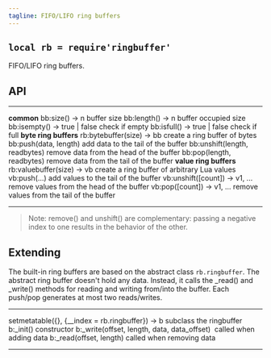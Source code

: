 ```yaml
---
tagline: FIFO/LIFO ring buffers
---
```


## `local rb = require'ringbuffer'`

FIFO/LIFO ring buffers.

## API

-------------------------------- ---------------------------------------------
__common__
bb:size() -> n                   buffer size
bb:length() -> n                 buffer occupied size
bb:isempty() -> true | false     check if empty
bb:isfull() -> true | false      check if full
__byte ring buffers__
rb:bytebuffer(size) -> bb        create a ring buffer of bytes
bb:push(data, length)            add data to the tail of the buffer
bb:unshift(length, readbytes)    remove data from the head of the buffer
bb:pop(length, readbytes)        remove data from the tail of the buffer
__value ring buffers__
rb:valuebuffer(size) -> vb       create a ring buffer of arbitrary Lua values
vb:push(...)                     add values to the tail of the buffer
vb:unshift([count]) -> v1, ...   remove values from the head of the buffer
vb:pop([count]) -> v1, ...       remove values from the tail of the buffer
-------------------------------- ---------------------------------------------

> Note: remove() and unshift() are complementary: passing a negative
index to one results in the behavior of the other.

## Extending

The built-in ring buffers are based on the abstract class `rb.ringbuffer`.
The abstract ring buffer doesn't hold any data. Instead, it calls the
_read() and _write() methods for reading and writing from/into the buffer.
Each push/pop generates at most two reads/writes.

-------------------------------------------------- ---------------------------
setmetatable({}, {__index = rb.ringbuffer}) -> b   subclass the ringbuffer
b:_init()                                          constructor
b:_write(offset, length, data, data_offset)        called when adding data
b:_read(offset, length)                            called when removing data
--------------------------------------------------- --------------------------

